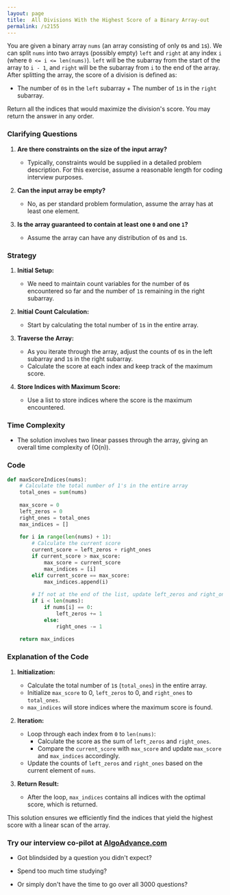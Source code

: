 ```yaml
---
layout: page
title:  All Divisions With the Highest Score of a Binary Array-out
permalink: /s2155
---
```


You are given a binary array `nums` (an array consisting of only `0`s and `1`s). We can split `nums` into two arrays (possibly empty) `left` and `right` at any index `i` (where `0 <= i <= len(nums)`). `left` will be the subarray from the start of the array to `i - 1`, and `right` will be the subarray from `i` to the end of the array. After splitting the array, the score of a division is defined as:

- The number of `0`s in the `left` subarray + The number of `1`s in the `right` subarray.

Return all the indices that would maximize the division's score. You may return the answer in any order.

### Clarifying Questions

1. **Are there constraints on the size of the input array?**
   - Typically, constraints would be supplied in a detailed problem description. For this exercise, assume a reasonable length for coding interview purposes.

2. **Can the input array be empty?**
   - No, as per standard problem formulation, assume the array has at least one element.

3. **Is the array guaranteed to contain at least one `0` and one `1`?**
   - Assume the array can have any distribution of `0`s and `1`s.

### Strategy

1. **Initial Setup:**
   - We need to maintain count variables for the number of `0`s encountered so far and the number of `1`s remaining in the right subarray.

2. **Initial Count Calculation:**
   - Start by calculating the total number of `1`s in the entire array.

3. **Traverse the Array:**
   - As you iterate through the array, adjust the counts of `0`s in the left subarray and `1`s in the right subarray.
   - Calculate the score at each index and keep track of the maximum score.

4. **Store Indices with Maximum Score:**
   - Use a list to store indices where the score is the maximum encountered.

### Time Complexity

- The solution involves two linear passes through the array, giving an overall time complexity of \(O(n)\).

### Code

```python
def maxScoreIndices(nums):
    # Calculate the total number of 1's in the entire array
    total_ones = sum(nums)
    
    max_score = 0
    left_zeros = 0
    right_ones = total_ones
    max_indices = []
    
    for i in range(len(nums) + 1):
        # Calculate the current score
        current_score = left_zeros + right_ones
        if current_score > max_score:
            max_score = current_score
            max_indices = [i]
        elif current_score == max_score:
            max_indices.append(i)
        
        # If not at the end of the list, update left_zeros and right_ones
        if i < len(nums):
            if nums[i] == 0:
                left_zeros += 1
            else:
                right_ones -= 1
    
    return max_indices
```

### Explanation of the Code

1. **Initialization:**
   - Calculate the total number of `1`s (`total_ones`) in the entire array.
   - Initialize `max_score` to 0, `left_zeros` to 0, and `right_ones` to `total_ones`.
   - `max_indices` will store indices where the maximum score is found.

2. **Iteration:**
   - Loop through each index from `0` to `len(nums)`:
     - Calculate the score as the sum of `left_zeros` and `right_ones`.
     - Compare the `current_score` with `max_score` and update `max_score` and `max_indices` accordingly.
   - Update the counts of `left_zeros` and `right_ones` based on the current element of `nums`.

3. **Return Result:**
   - After the loop, `max_indices` contains all indices with the optimal score, which is returned.

This solution ensures we efficiently find the indices that yield the highest score with a linear scan of the array.


### Try our interview co-pilot at [AlgoAdvance.com](https://algoAdvance.com)

- Got blindsided by a question you didn't expect?

- Spend too much time studying?

- Or simply don't have the time to go over all 3000 questions?

